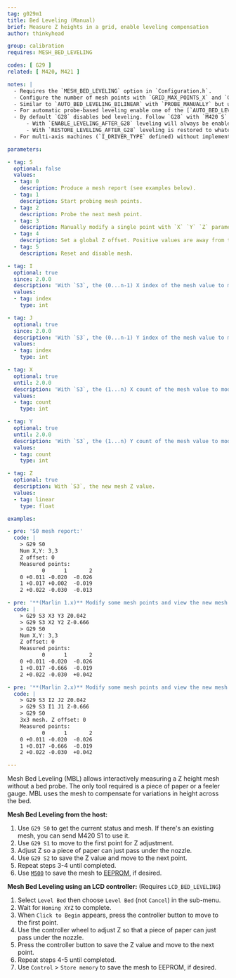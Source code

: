 ```yaml
---
tag: g029m1
title: Bed Leveling (Manual)
brief: Measure Z heights in a grid, enable leveling compensation
author: thinkyhead

group: calibration
requires: MESH_BED_LEVELING

codes: [ G29 ]
related: [ M420, M421 ]

notes: |
  - Requires the `MESH_BED_LEVELING` option in `Configuration.h`.
  - Configure the number of mesh points with `GRID_MAX_POINTS_X` and `GRID_MAX_POINTS_Y`.
  - Similar to `AUTO_BED_LEVELING_BILINEAR` with `PROBE_MANUALLY` but uses less SRAM.
  - For automatic probe-based leveling enable one of the [`AUTO_BED_LEVELING_*`](/docs/configuration/configuration.html#bed-leveling) options instead.
  - By default `G28` disables bed leveling. Follow `G28` with `M420 S` to turn leveling on.
      - With `ENABLE_LEVELING_AFTER_G28` leveling will always be enabled after `G28`.
      - With `RESTORE_LEVELING_AFTER_G28` leveling is restored to whatever state it was in before `G28`.
  - For multi-axis machines (`I_DRIVER_TYPE` defined) without implementation of inverse kinematics, bed leveling produces wrong results while the toolhead is not oriented vertical and perpendicular to the bed and must be turned off with `M420 S0`

parameters:

- tag: S
  optional: false
  values:
  - tag: 0
    description: Produce a mesh report (see examples below).
  - tag: 1
    description: Start probing mesh points.
  - tag: 2
    description: Probe the next mesh point.
  - tag: 3
    description: Manually modify a single point with `X` `Y` `Z` parameters. (See also [`M421`](/docs/gcode/M421.html).)
  - tag: 4
    description: Set a global Z offset. Positive values are away from the bed; negative values are closer.
  - tag: 5
    description: Reset and disable mesh.

- tag: I
  optional: true
  since: 2.0.0
  description: 'With `S3`, the (0...n-1) X index of the mesh value to modify.'
  values:
  - tag: index
    type: int

- tag: J
  optional: true
  since: 2.0.0
  description: 'With `S3`, the (0...n-1) Y index of the mesh value to modify.'
  values:
  - tag: index
    type: int

- tag: X
  optional: true
  until: 2.0.0
  description: 'With `S3`, the (1...n) X count of the mesh value to modify.'
  values:
  - tag: count
    type: int

- tag: Y
  optional: true
  until: 2.0.0
  description: 'With `S3`, the (1...n) Y count of the mesh value to modify.'
  values:
  - tag: count
    type: int

- tag: Z
  optional: true
  description: With `S3`, the new mesh Z value.
  values:
  - tag: linear
    type: float

examples:

- pre: 'S0 mesh report:'
  code: |
    > G29 S0
    Num X,Y: 3,3
    Z offset: 0
    Measured points:
           0      1       2
    0 +0.011 -0.020  -0.026
    1 +0.017 +0.002  -0.019
    2 +0.022 -0.030  -0.013

- pre: '**(Marlin 1.x)** Modify some mesh points and view the new mesh:'
  code: |
    > G29 S3 X3 Y3 Z0.042
    > G29 S3 X2 Y2 Z-0.666
    > G29 S0
    Num X,Y: 3,3
    Z offset: 0
    Measured points:
           0      1       2
    0 +0.011 -0.020  -0.026
    1 +0.017 -0.666  -0.019
    2 +0.022 -0.030  +0.042

- pre: '**(Marlin 2.x)** Modify some mesh points and view the new mesh:'
  code: |
    > G29 S3 I2 J2 Z0.042
    > G29 S3 I1 J1 Z-0.666
    > G29 S0
    3x3 mesh. Z offset: 0
    Measured points:
           0      1       2
    0 +0.011 -0.020  -0.026
    1 +0.017 -0.666  -0.019
    2 +0.022 -0.030  +0.042

---
```


Mesh Bed Leveling (MBL) allows interactively measuring a Z height mesh without a bed probe. The only tool required is a piece of paper or a feeler gauge. MBL uses the mesh to compensate for variations in height across the bed.

**Mesh Bed Leveling from the host:**

1. Use `G29 S0` to get the current status and mesh. If there's an existing mesh, you can send M420 S1 to use it.
2. Use `G29 S1` to move to the first point for Z adjustment.
3. Adjust Z so a piece of paper can just pass under the nozzle.
4. Use `G29 S2` to save the Z value and move to the next point.
5. Repeat steps 3-4 until completed.
6. Use [`M500`](/docs/gcode/M500.html) to save the mesh to [EEPROM](/docs/features/eeprom.html), if desired.

**Mesh Bed Leveling using an LCD controller:** (Requires `LCD_BED_LEVELING`)

1. Select `Level Bed` then choose `Level Bed` (not `Cancel`) in the sub-menu.
2. Wait for `Homing XYZ` to complete.
3. When `Click to Begin` appears, press the controller button to move to the first point.
4. Use the controller wheel to adjust Z so that a piece of paper can just pass under the nozzle.
5. Press the controller button to save the Z value and move to the next point.
6. Repeat steps 4-5 until completed.
7. Use `Control` > `Store memory` to save the mesh to EEPROM, if desired.
